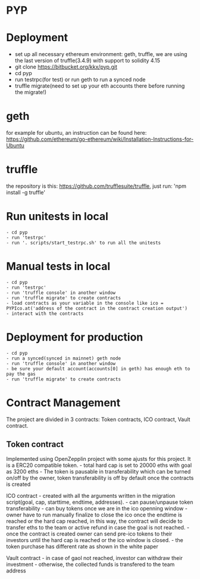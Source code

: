 # PYP

# Deployment
  - set up all necessary ethereum environment: geth, truffle, we are using the last version of truffle(3.4.9) with support to solidity 4.15
  - git clone https://bitbucket.org/kkx/pyp.git
  - cd pyp
  - run testrpc(for test) or run geth to run a synced node
  - truffle migrate(need to set up your eth accounts there before running the migrate!)


# geth
for example for ubuntu, an instruction can be found here: https://github.com/ethereum/go-ethereum/wiki/Installation-Instructions-for-Ubuntu

# truffle
the repository is this: https://github.com/trufflesuite/truffle, just run: 'npm install -g truffle'

# Run unitests in local
    - cd pyp
    - run 'testrpc'
    - run '. scripts/start_testrpc.sh' to run all the unitests

# Manual tests in local
    - cd pyp
    - run 'testrpc'
    - run 'truffle console' in another window
    - run 'truffle migrate' to create contracts
    - load contracts as your variable in the console like ico = PYPIco.at('address of the contract in the contract creation output')
    - interact with the contracts

# Deployment for production
    - cd pyp
    - run a synced(synced in mainnet) geth node
    - run 'truffle console' in another window
    - be sure your default account(accounts[0] in geth) has enough eth to pay the gas
    - run 'truffle migrate' to create contracts



# Contract Management
The project are divided in 3 contracts: Token contracts, ICO contract, Vault contract.

## Token contract
Implemented using OpenZepplin project with some ajusts for this project. It is a ERC20 compatible token. 
    - total hard cap is set to 20000 eths with goal as 3200 eths
    - The token is pausable in transferability which can be turned on/off by the owner, token transferability is off by default once the contracts is created

ICO contract
    - created with all the arguments written in the migration script(goal, cap, starttime, endtime, addresses). 
    - can pause/unpause token transferability
    - can buy tokens once we are in the ico openning window
    - owner have to run manually finalize to close the ico once the endtime is reached or the hard cap reached, in this way, the contract will decide to transfer eths to the team or active refund in case the goal is not reached.
    - once the contract is created owner can send pre-ico tokens to their investors until the hard cap is reached or the ico window is closed.
    - the token purchase has different rate as shown in the white paper

Vault contract
    - in case of gaol not reached, investor can withdraw their investment 
    - otherwise, the collected funds is transfered to the team address
    

